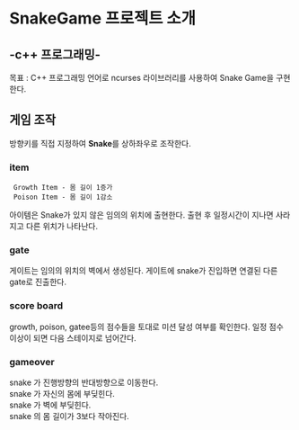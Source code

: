 # SnakeGame 프로젝트 소개
<h2>-c++ 프로그래밍-</h2>   

목표 : C++ 프로그래밍 언어로 ncurses 라이브러리를 사용하여 Snake Game을 구현한다.


<h2>게임 조작</h2>  

방향키를 직접 지정하여  **Snake**를 상하좌우로 조작한다.  

<h3>item</h3> 

```
 Growth Item - 몸 길이 1증가
 Poison Item - 몸 길이 1감소
```  
 아이템은 Snake가 있지 않은 임의의 위치에 출현한다.
 출현 후 일정시간이 지나면 사라지고 다른 위치가 나타난다.
  

<h3>gate</h3> 
게이트는 임의의 위치의 벽에서 생성된다.  
게이트에 snake가 진입하면 연결된 다른 gate로 진출한다.  

<h3>score board</h3> 
growth, poison, gatee등의 점수들을 토대로 미션 달성 여부를 확인한다.
일정 점수 이상이 되면 다음 스테이지로 넘어간다.  


<h3>gameover</h3> 

snake 가 진행방향의 반대방향으로 이동한다.  
snake 가 자신의 몸에 부딪힌다.  
snake 가 벽에 부딪힌다.  
snake 의 몸 길이가 3보다 작아진다.  



